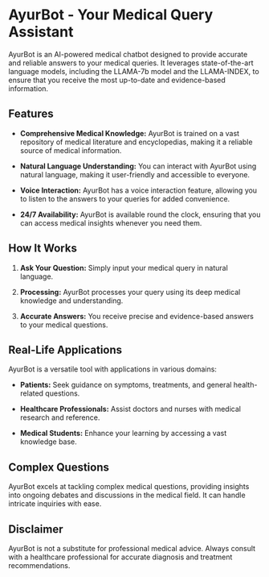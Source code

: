 # AyurBot - Your Medical Query Assistant

AyurBot is an AI-powered medical chatbot designed to provide accurate and reliable answers to your medical queries. It leverages state-of-the-art language models, including the LLAMA-7b model and the LLAMA-INDEX, to ensure that you receive the most up-to-date and evidence-based information.

## Features

- **Comprehensive Medical Knowledge:** AyurBot is trained on a vast repository of medical literature and encyclopedias, making it a reliable source of medical information.

- **Natural Language Understanding:** You can interact with AyurBot using natural language, making it user-friendly and accessible to everyone.

- **Voice Interaction:** AyurBot has a voice interaction feature, allowing you to listen to the answers to your queries for added convenience.

- **24/7 Availability:** AyurBot is available round the clock, ensuring that you can access medical insights whenever you need them.

## How It Works

1. **Ask Your Question:** Simply input your medical query in natural language.

2. **Processing:** AyurBot processes your query using its deep medical knowledge and understanding.

3. **Accurate Answers:** You receive precise and evidence-based answers to your medical questions.

## Real-Life Applications

AyurBot is a versatile tool with applications in various domains:

- **Patients:** Seek guidance on symptoms, treatments, and general health-related questions.

- **Healthcare Professionals:** Assist doctors and nurses with medical research and reference.

- **Medical Students:** Enhance your learning by accessing a vast knowledge base.

## Complex Questions

AyurBot excels at tackling complex medical questions, providing insights into ongoing debates and discussions in the medical field. It can handle intricate inquiries with ease.


## Disclaimer

AyurBot is not a substitute for professional medical advice. Always consult with a healthcare professional for accurate diagnosis and treatment recommendations.
